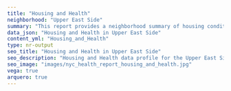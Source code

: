 ```yaml
---
title: "Housing and Health"
neighborhood: "Upper East Side"
summary: "This report provides a neighborhood summary of housing conditions and related health outcomes. It also describes population characteristics that can increase vulnerability to housing hazards."
data_json: "Housing and Health in Upper East Side"
content_yml: "Housing_and_Health"
type: nr-output
seo_title: "Housing and Health in Upper East Side"
seo_description: "Housing and Health data profile for the Upper East Side neighborhood of NYC."
seo_image: "images/nyc_health_report_housing_and_health.jpg"
vega: true
arquero: true
---
```

